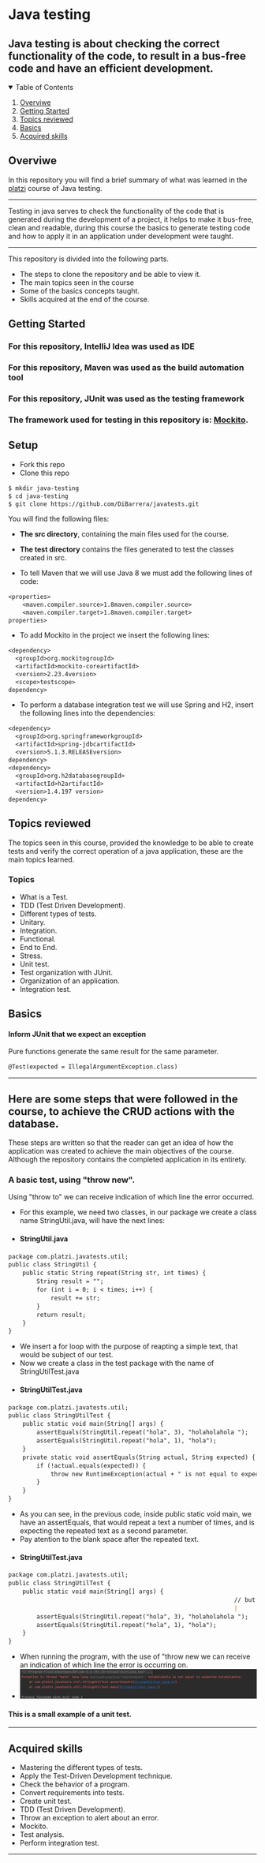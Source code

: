 # Java testing

## Java testing is about checking the correct functionality of the code, to result in a bus-free code and have an efficient development.



<!-- TABLE OF CONTENTS -->
<details open="open">
  <summary>Table of Contents</summary>
  <ol>
    <li>
      <a href="#Overviwe">Overviwe</a>
    </li>
    <li>
      <a href="#getting-started">Getting Started</a>
    </li>
    <li><a href="#Topics-reviewed">Topics reviewed</a></li>
    <li><a href="#Basics">Basics</a></li>
    <li><a href="#Acquired-skills">Acquired skills</a></li>
  </ol>
</details>



<!-- Overviwe -->
## Overviwe

In this repository you will find a brief summary of what was learned in the [platzi](https://platzi.com/cursos/testing-java/) course of Java testing.

---------

Testing in java serves to check the functionality of the code that is generated during the development of a project, it helps to make it bus-free, clean and readable, during this course the basics to generate testing code and how to apply it in an application under development were taught.

---------

This repository is divided into the following parts.
* The steps to clone the repository and be able to view it.
* The main topics seen in the course
* Some of the basics concepts taught.
* Skills acquired at the end of the course.



<!-- GETTING STARTED -->
## Getting Started

### For this repository, IntelliJ Idea was used as IDE

### For this repository, Maven was used as the build automation tool

### For this repository, JUnit was used as the testing framework 

### The framework used for testing in this repository is: [Mockito](https://site.mockito.org/).

## Setup

- Fork this repo
- Clone this repo

```shell
$ mkdir java-testing
$ cd java-testing
$ git clone https://github.com/DiBarrera/javatests.git
```

You will find the following files:

- **The src directory**, containing the main files used for the course.
- **The test directory** contains the files generated to test the classes created in src.

- To tell Maven that we will use Java 8 we must add the following lines of code:

```shell
<properties>
    <maven.compiler.source>1.8maven.compiler.source>
    <maven.compiler.target>1.8maven.compiler.target>
properties>
```

- To add Mockito in the project we insert the following lines:

```shell
<dependency>
  <groupId>org.mockitogroupId>
  <artifactId>mockito-coreartifactId>
  <version>2.23.4version>
  <scope>testscope>
dependency>
```

- To perform a database integration test we will use Spring and H2, insert the following lines into the dependencies:

```shell
<dependency>
  <groupId>org.springframeworkgroupId>
  <artifactId>spring-jdbcartifactId>
  <version>5.1.3.RELEASEversion>
dependency>
<dependency>
  <groupId>org.h2databasegroupId>
  <artifactId>h2artifactId>
  <version>1.4.197 version>
dependency>
```



<!-- Topics reviewed -->
## Topics reviewed

The topics seen in this course, provided the knowledge to be able to create tests and verify the correct operation of a java application, these are the main topics learned.

### Topics

- What is a Test.
- TDD (Test Driven Development).
- Different types of tests.
- Unitary. 
- Integration. 
- Functional. 
- End to End.
- Stress.
- Unit test.
- Test organization with JUnit.
- Organization of an application.
- Integration test.




<!-- Basics -->
## Basics

#### Inform JUnit that we expect an exception
Pure functions generate the same result for the same parameter.
```markdown
@Test(expected = IllegalArgumentException.class)
``` 
---------

## Here are some steps that were followed in the course, to achieve the CRUD actions with the database.
These steps are written so that the reader can get an idea of how the application was created to achieve the main objectives of the course. Although the repository contains the completed application in its entirety.

### A basic test, using "throw new".
Using "throw to" we can receive indication of which line the error occurred.
- For this example, we need two classes, in our package we create a class name StringUtil.java, will have the next lines:
- #### StringUtil.java
```markdown
package com.platzi.javatests.util;
public class StringUtil {
    public static String repeat(String str, int times) {
        String result = "";
        for (int i = 0; i < times; i++) {
            result += str;
        }
        return result;
    }
}
``` 
- We insert a for loop with the purpose of reapting a simple text, that would be subject of our test.
- Now we create a class in the test package with the name of StringUtilTest.java
- #### StringUtilTest.java
```markdown
package com.platzi.javatests.util;
public class StringUtilTest {
    public static void main(String[] args) {
        assertEquals(StringUtil.repeat("hola", 3), "holaholahola ");
        assertEquals(StringUtil.repeat("hola", 1), "hola");
    }
    private static void assertEquals(String actual, String expected) {
        if (!actual.equals(expected)) {
            throw new RuntimeException(actual + " is not equal to expected " + expected);
        }
    }
}
``` 
- As you can see, in the previous code, inside public static void main, we have an assertEquals, that would repeat a text a number of times, and is expecting the repeated text as a second parameter.
- Pay atention to the blank space after the repeated text.
- #### StringUtilTest.java
```markdown
package com.platzi.javatests.util;
public class StringUtilTest {
    public static void main(String[] args) {
                                                                // but there´s a space here
                                                                |
        assertEquals(StringUtil.repeat("hola", 3), "holaholahola ");
        assertEquals(StringUtil.repeat("hola", 1), "hola");
    }
}
``` 
- When running the program, with the use of "throw new we can receive an indication of which line the error is occurring on.
- <img src="/docs/java-testing-output1.png" alt="Throw new error"/>

#### This is a small example of a unit test.

---------



 <!-- Acquired skills -->
## Acquired skills

- Mastering the different types of tests.
- Apply the Test-Driven Development technique.
- Check the behavior of a program.
- Convert requirements into tests.
- Create unit test.
- TDD (Test Driven Development).
- Throw an exception to alert about an error.
- Mockito.
- Test analysis.
- Perform integration test.



---------
